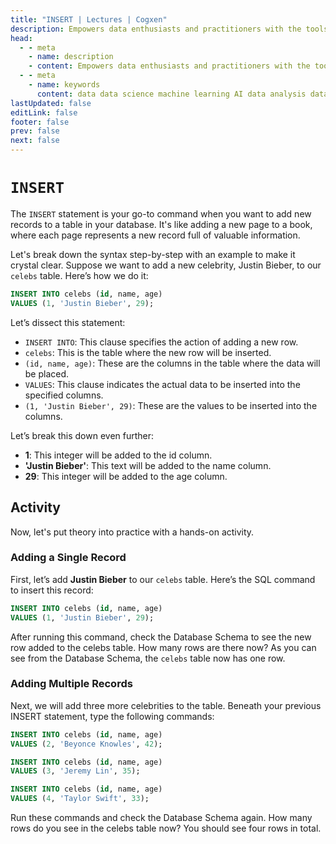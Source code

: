 ```yaml
---
title: "INSERT | Lectures | Cogxen"
description: Empowers data enthusiasts and practitioners with the tools and knowledge to unlock the potential of data.
head:
  - - meta
    - name: description
    - content: Empowers data enthusiasts and practitioners with the tools and knowledge to unlock the potential of data.
  - - meta
    - name: keywords
      content: data data science machine learning AI data analysis data-driven data enthusiasts data practitioners
lastUpdated: false
editLink: false
footer: false
prev: false
next: false
---
```


# `INSERT`

The `INSERT` statement is your go-to command when you want to add new records to a table in your database. It's like adding a new page to a book, where each page represents a new record full of valuable information.

Let's break down the syntax step-by-step with an example to make it crystal clear. Suppose we want to add a new celebrity, Justin Bieber, to our `celebs` table. Here’s how we do it:

```sql
INSERT INTO celebs (id, name, age)
VALUES (1, 'Justin Bieber', 29);
```

Let’s dissect this statement:

- `INSERT INTO`: This clause specifies the action of adding a new row.
- `celebs`: This is the table where the new row will be inserted.
- `(id, name, age)`: These are the columns in the table where the data will be placed.
- `VALUES`: This clause indicates the actual data to be inserted into the specified columns.
- `(1, 'Justin Bieber', 29)`: These are the values to be inserted into the columns.

Let’s break this down even further:

- **1**: This integer will be added to the id column.
- **'Justin Bieber'**: This text will be added to the name column.
- **29**: This integer will be added to the age column.

## Activity

Now, let's put theory into practice with a hands-on activity.

### Adding a Single Record

First, let’s add **Justin Bieber** to our `celebs` table. Here’s the SQL command to insert this record:

```sql
INSERT INTO celebs (id, name, age)
VALUES (1, 'Justin Bieber', 29);
```

After running this command, check the Database Schema to see the new row added to the celebs table. How many rows are there now? As you can see from the Database Schema, the `celebs` table now has one row.

<ImageCard
img_url="https://i.imgur.com/RFFCAJd.png"
caption="Query Results"
copyright_owner="codecademy.com"
:bordered="true"
/>

### Adding Multiple Records

Next, we will add three more celebrities to the table. Beneath your previous INSERT statement, type the following commands:

```sql
INSERT INTO celebs (id, name, age)
VALUES (2, 'Beyonce Knowles', 42);
```

```sql
INSERT INTO celebs (id, name, age)
VALUES (3, 'Jeremy Lin', 35);
```

```sql
INSERT INTO celebs (id, name, age)
VALUES (4, 'Taylor Swift', 33);
```

Run these commands and check the Database Schema again. How many rows do you see in the celebs table now? You should see four rows in total.

<ImageCard
img_url="https://i.imgur.com/iY85tVs.png"
caption="Query Results"
copyright_owner="codecademy.com"
:bordered="true"
/>
